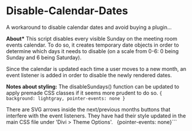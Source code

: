 # Disable-Calendar-Dates

A workaround to disable calendar dates and avoid buying a plugin...

**About\***
This script disables every visible Sunday on the meeting room events calendar. To do so, it creates temporary date objects in order to determine which days it needs to disable (on a scale from 0-6: 0 being Sunday and 6 being Saturday).

Since the calendar is updated each time a user moves to a new month, an event listener is added in order to disable the newly rendered dates.

**Notes about styling:**
The disableSundays() function can be updated to apply premade CSS classes if it seems more prudent to do so.
`{ background: lightgray, pointer-events: none }`

There are SVG arrows inside the next/previous months buttons that interfere with the event listeners. They have had their style updated in the main CSS file under 'Divi > Theme Options'. ` `{pointer-events: none}```

